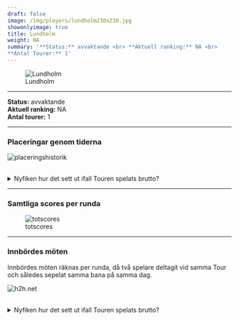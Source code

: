 ```yaml
---  
draft: false  
image: /img/players/lundholm230x230.jpg  
showonlyimage: true  
title: Lundholm  
weight: NA  
summary: '**Status:** avvaktande <br> **Aktuell ranking:** NA <br>
**Antal Tourer:** 1'  
---
```


<figure>
<img src="/img/players/lundholm230x230.jpg" alt="Lundholm" />
<figcaption aria-hidden="true">Lundholm</figcaption>
</figure>

------------------------------------------------------------------------

**Status:** avvaktande  
**Aktuell ranking:** NA  
**Antal tourer:** 1

------------------------------------------------------------------------

### Placeringar genom tiderna

![placeringshistorik](/playerstats/Lundholm.placing.net.png) <br><br>
<details> <summary>Nyfiken hur det sett ut ifall Touren spelats
brutto?</summary> <p>

![placeringshistorik](/playerstats/Lundholm.placing.gross.png) </p>
</details>

------------------------------------------------------------------------

### Samtliga scores per runda

<figure>
<img src="/playerstats/Lundholm.totscores.png" alt="totscores" />
<figcaption aria-hidden="true">totscores</figcaption>
</figure>

------------------------------------------------------------------------

### Innbördes möten

Innbördes möten räknas per runda, då två spelare deltagit vid samma Tour
och således sepelat samma bana på samma dag.

![h2h.net](/playerstats/Lundholm.h2h.net.png) <br><br> <details>
<summary>Nyfiken hur det sett ut ifall Touren spelats brutto?</summary>
<p>

![h2h.gross](/playerstats/Lundholm.h2h.gross.png) </p> </details>
